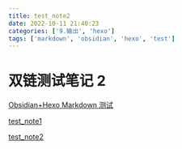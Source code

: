 ```yaml
---
title: test_note2
date: 2022-10-11 21:40:23
categories: ['9.输出', 'hexo']
tags: ['markdown', 'obsidian', 'hexo', 'test']
---
```


# 双链测试笔记 2

[Obsidian+Hexo Markdown 测试](../1180/#图表)

[test_note1](../1181)

[test_note2](../1184)
